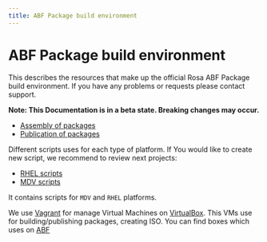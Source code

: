 ```yaml
---
title: ABF Package build environment
---
```


# ABF Package build environment

This describes the resources that make up the official Rosa ABF Package build environment. If you have any problems or requests please contact support.

**Note: This Documentation is in a beta state. Breaking changes may occur.**

* [Assembly of packages](/abf/scripts/assembly_of_packages/)
* [Publication of packages](/abf/scripts/publication_of_packages/)

Different scripts uses for each type of platform. If You would like to create new script, we recommend to review next projects:

* [RHEL scripts](https://abf.rosalinux.ru/abf/rhel-scripts)
* [MDV scripts](https://abf.rosalinux.ru/abf/mdv-scripts)

It contains scripts for `MDV` and `RHEL` platforms.

We use [Vagrant](http://docs-v1.vagrantup.com/v1/docs/boxes.html) for manage Virtual Machines on [VirtualBox](https://www.virtualbox.org/). This VMs use for building/publishing packages, creating ISO. You can find boxes which uses on [ABF](https://abf.rosalinux.ru/abf/abf-worker/blob/master/config/vm.yml.sample)